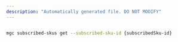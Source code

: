 ```yaml
---
description: "Automatically generated file. DO NOT MODIFY"
---
```


```bash

mgc subscribed-skus get --subscribed-sku-id {subscribedSku-id}

```